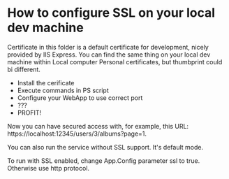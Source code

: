 ﻿# How to configure SSL on your local dev machine

Certificate in this folder is a default certificate for development, nicely provided by IIS Express.
You can find the same thing on your local dev machine within Local computer Personal certificates, but thumbprint could bi different.

* Install the cerificate
* Execute commands in PS script
* Configure your WebApp to use correct port
* ???
* PROFIT!

Now you can have secured access with, for example, this URL: https://localhost:12345/users/3/albums?page=1.     

You can also run the service without SSL support. It's default mode.

To run with SSL enabled, change App.Config parameter ssl to true. Otherwise use http protocol.